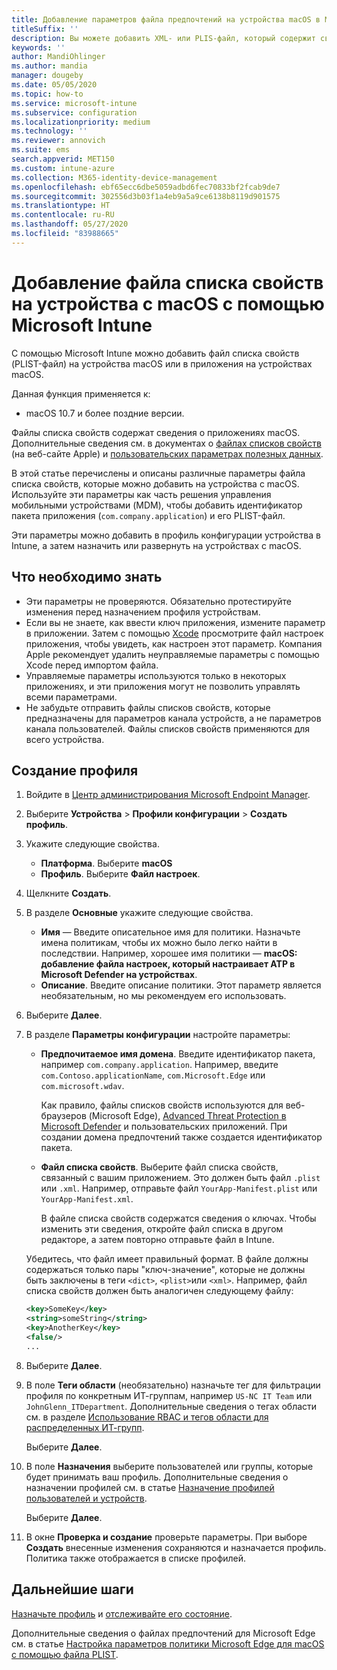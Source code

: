 ```yaml
---
title: Добавление параметров файла предпочтений на устройства macOS в Microsoft Intune в Azure | Документация Майкрософт
titleSuffix: ''
description: Вы можете добавить XML- или PLIS-файл, который содержит сведения о ключах для вашего приложения. Используйте профиль конфигурации устройства для файла предпочтений, чтобы изменить сведения о ключах в файле списка свойств и назначить файл устройствам с macOS.
keywords: ''
author: MandiOhlinger
ms.author: mandia
manager: dougeby
ms.date: 05/05/2020
ms.topic: how-to
ms.service: microsoft-intune
ms.subservice: configuration
ms.localizationpriority: medium
ms.technology: ''
ms.reviewer: annovich
ms.suite: ems
search.appverid: MET150
ms.custom: intune-azure
ms.collection: M365-identity-device-management
ms.openlocfilehash: ebf65ecc6dbe5059adbd6fec70833bf2fcab9de7
ms.sourcegitcommit: 302556d3b03f1a4eb9a5a9ce6138b8119d901575
ms.translationtype: HT
ms.contentlocale: ru-RU
ms.lasthandoff: 05/27/2020
ms.locfileid: "83988665"
---
```

# <a name="add-a-property-list-file-to-macos-devices-using-microsoft-intune"></a>Добавление файла списка свойств на устройства с macOS с помощью Microsoft Intune

С помощью Microsoft Intune можно добавить файл списка свойств (PLIST-файл) на устройства macOS или в приложения на устройствах macOS.

Данная функция применяется к:

- macOS 10.7 и более поздние версии.

Файлы списка свойств содержат сведения о приложениях macOS. Дополнительные сведения см. в документах о [файлах списков свойств](https://developer.apple.com/library/archive/documentation/General/Reference/InfoPlistKeyReference/Articles/AboutInformationPropertyListFiles.html) (на веб-сайте Apple) и [пользовательских параметрах полезных данных](https://support.apple.com/guide/mdm/custom-mdm9abbdbe7/1/web/1).

В этой статье перечислены и описаны различные параметры файла списка свойств, которые можно добавить на устройства с macOS. Используйте эти параметры как часть решения управления мобильными устройствами (MDM), чтобы добавить идентификатор пакета приложения (`com.company.application`) и его PLIST-файл.

Эти параметры можно добавить в профиль конфигурации устройства в Intune, а затем назначить или развернуть на устройствах c macOS.

## <a name="what-you-need-to-know"></a>Что необходимо знать

- Эти параметры не проверяются. Обязательно протестируйте изменения перед назначением профиля устройствам.
- Если вы не знаете, как ввести ключ приложения, измените параметр в приложении. Затем с помощью [Xcode](https://developer.apple.com/xcode/) просмотрите файл настроек приложения, чтобы увидеть, как настроен этот параметр. Компания Apple рекомендует удалить неуправляемые параметры с помощью Xcode перед импортом файла.
- Управляемые параметры используются только в некоторых приложениях, и эти приложения могут не позволить управлять всеми параметрами.
- Не забудьте отправить файлы списков свойств, которые предназначены для параметров канала устройств, а не параметров канала пользователей. Файлы списков свойств применяются для всего устройства.

## <a name="create-the-profile"></a>Создание профиля

1. Войдите в [Центр администрирования Microsoft Endpoint Manager](https://go.microsoft.com/fwlink/?linkid=2109431).
2. Выберите **Устройства** > **Профили конфигурации** > **Создать профиль**.
3. Укажите следующие свойства.

    - **Платформа**. Выберите **macOS**
    - **Профиль**. Выберите **Файл настроек**.

4. Щелкните **Создать**.
5. В разделе **Основные** укажите следующие свойства.

    - **Имя** — Введите описательное имя для политики. Назначьте имена политикам, чтобы их можно было легко найти в последствии. Например, хорошее имя политики — **macOS: добавление файла настроек, который настраивает ATP в Microsoft Defender на устройствах**.
    - **Описание**. Введите описание политики. Этот параметр является необязательным, но мы рекомендуем его использовать.

6. Выберите **Далее**.

7. В разделе **Параметры конфигурации** настройте параметры:

    - **Предпочитаемое имя домена**. Введите идентификатор пакета, например `com.company.application`. Например, введите `com.Contoso.applicationName`, `com.Microsoft.Edge` или `com.microsoft.wdav`.

      Как правило, файлы списков свойств используются для веб-браузеров (Microsoft Edge), [Advanced Threat Protection в Microsoft Defender](https://docs.microsoft.com/windows/security/threat-protection/microsoft-defender-atp/microsoft-defender-atp-mac) и пользовательских приложений. При создании домена предпочтений также создается идентификатор пакета.

    - **Файл списка свойств**. Выберите файл списка свойств, связанный с вашим приложением. Это должен быть файл `.plist` или `.xml`. Например, отправьте файл `YourApp-Manifest.plist` или `YourApp-Manifest.xml`.

      В файле списка свойств содержатся сведения о ключах. Чтобы изменить эти сведения, откройте файл списка в другом редакторе, а затем повторно отправьте файл в Intune.

    Убедитесь, что файл имеет правильный формат. В файле должны содержаться только пары "ключ-значение", которые не должны быть заключены в теги `<dict>`, `<plist>`или `<xml>`. Например, файл списка свойств должен быть аналогичен следующему файлу:

    ```xml
    <key>SomeKey</key>
    <string>someString</string>
    <key>AnotherKey</key>
    <false/>
    ...
    ```

8. Выберите **Далее**.
9. В поле **Теги области** (необязательно) назначьте тег для фильтрации профиля по конкретным ИТ-группам, например `US-NC IT Team` или `JohnGlenn_ITDepartment`. Дополнительные сведения о тегах области см. в разделе [Использование RBAC и тегов области для распределенных ИТ-групп](../fundamentals/scope-tags.md).

    Выберите **Далее**.

10. В поле **Назначения** выберите пользователей или группы, которые будет принимать ваш профиль. Дополнительные сведения о назначении профилей см. в статье [Назначение профилей пользователей и устройств](device-profile-assign.md).

    Выберите **Далее**.

11. В окне **Проверка и создание** проверьте параметры. При выборе **Создать** внесенные изменения сохраняются и назначается профиль. Политика также отображается в списке профилей.

## <a name="next-steps"></a>Дальнейшие шаги

[Назначьте профиль](device-profile-assign.md) и [отслеживайте его состояние](device-profile-monitor.md).

Дополнительные сведения о файлах предпочтений для Microsoft Edge см. в статье [Настройка параметров политики Microsoft Edge для macOS с помощью файла PLIST](https://docs.microsoft.com/deployedge/configure-microsoft-edge-on-mac).

